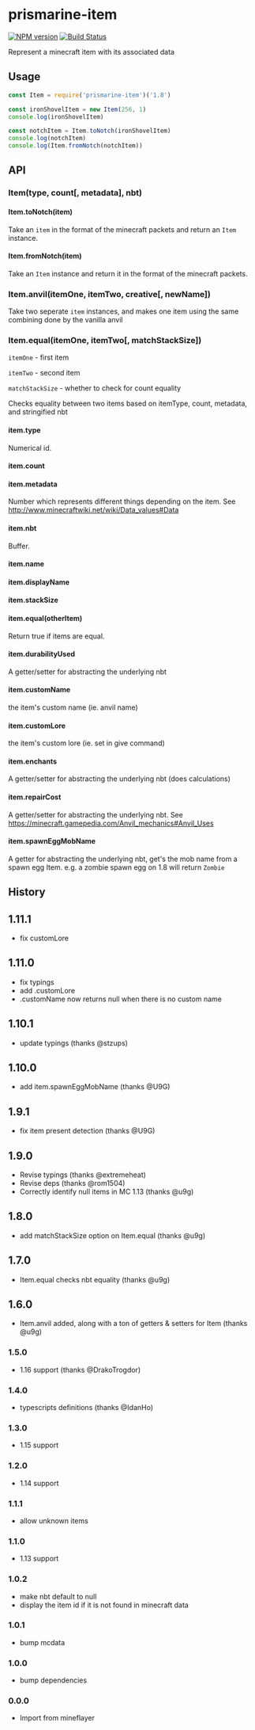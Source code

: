 # prismarine-item
[![NPM version](https://img.shields.io/npm/v/prismarine-item.svg)](http://npmjs.com/package/prismarine-item)
[![Build Status](https://github.com/PrismarineJS/prismarine-item/workflows/CI/badge.svg)](https://github.com/PrismarineJS/prismarine-item/actions?query=workflow%3A%22CI%22)

Represent a minecraft item with its associated data

## Usage

```js
const Item = require('prismarine-item')('1.8')

const ironShovelItem = new Item(256, 1)
console.log(ironShovelItem)

const notchItem = Item.toNotch(ironShovelItem)
console.log(notchItem)
console.log(Item.fromNotch(notchItem))
```

## API

### Item(type, count[, metadata], nbt)

#### Item.toNotch(item)

Take an `item` in the format of the minecraft packets and return an `Item` instance.

#### Item.fromNotch(item)

Take an `Item` instance and return it in the format of the minecraft packets.

### Item.anvil(itemOne, itemTwo, creative[, newName])

Take two seperate `item` instances, and makes one item using the same combining done by the vanilla anvil

### Item.equal(itemOne, itemTwo[, matchStackSize])

`itemOne` - first item

`itemTwo` - second item

`matchStackSize` - whether to check for count equality

Checks equality between two items based on itemType, count, metadata, and stringified nbt

#### item.type

Numerical id.

#### item.count

#### item.metadata

Number which represents different things depending on the item.
See http://www.minecraftwiki.net/wiki/Data_values#Data

#### item.nbt

Buffer.

#### item.name

#### item.displayName

#### item.stackSize

#### item.equal(otherItem)

Return true if items are equal.

#### item.durabilityUsed

A getter/setter for abstracting the underlying nbt

#### item.customName

the item's custom name (ie. anvil name)

#### item.customLore

the item's custom lore (ie. set in give command)

#### item.enchants

A getter/setter for abstracting the underlying nbt (does calculations) 

#### item.repairCost

A getter/setter for abstracting the underlying nbt.
See https://minecraft.gamepedia.com/Anvil_mechanics#Anvil_Uses

#### item.spawnEggMobName

A getter for abstracting the underlying nbt, get's the mob name from a spawn egg Item. e.g. a zombie spawn egg on 1.8 will return `Zombie`


## History

## 1.11.1

* fix customLore

## 1.11.0

* fix typings
* add .customLore
* .customName now returns null when there is no custom name

## 1.10.1

* update typings (thanks @stzups)

## 1.10.0

* add item.spawnEggMobName (thanks @U9G)

## 1.9.1

* fix item present detection (thanks @U9G)

## 1.9.0

* Revise typings (thanks @extremeheat)
* Revise deps (thanks @rom1504)
* Correctly identify null items in MC 1.13 (thanks @u9g)

## 1.8.0

* add matchStackSize option on Item.equal (thanks @u9g)

## 1.7.0

* Item.equal checks nbt equality (thanks @u9g)

## 1.6.0

* Item.anvil added, along with a ton of getters & setters for Item (thanks @u9g)

### 1.5.0

* 1.16 support (thanks @DrakoTrogdor)

### 1.4.0

* typescripts definitions (thanks @IdanHo)

### 1.3.0

* 1.15 support

### 1.2.0

* 1.14 support

### 1.1.1

* allow unknown items

### 1.1.0

* 1.13 support

### 1.0.2

* make nbt default to null
* display the item id if it is not found in minecraft data

### 1.0.1

* bump mcdata

### 1.0.0

* bump dependencies

### 0.0.0

* Import from mineflayer
